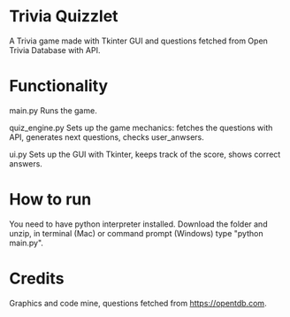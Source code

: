 # Trivia Quizzlet

A Trivia game made with Tkinter GUI and questions fetched from Open Trivia Database with API.


# Functionality

main.py
Runs the game.

quiz_engine.py
Sets up the game mechanics: fetches the questions with API, generates next questions, checks user_anwsers.

ui.py
Sets up the GUI with Tkinter, keeps track of the score, shows correct answers.


# How to run
You need to have python interpreter installed.
Download the folder and unzip, in terminal (Mac) or command prompt (Windows)
type "python main.py".

# Credits
Graphics and code mine, questions fetched from https://opentdb.com.